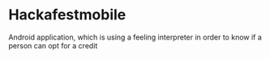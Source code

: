 # Hackafestmobile
Android application, which is using a feeling interpreter in order to know if a person can opt for a credit
